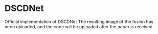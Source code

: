 # DSCDNet
Official implementation of DSCDNet
The resulting image of the fusion has been uploaded, and the code will be uploaded after the paper is received

